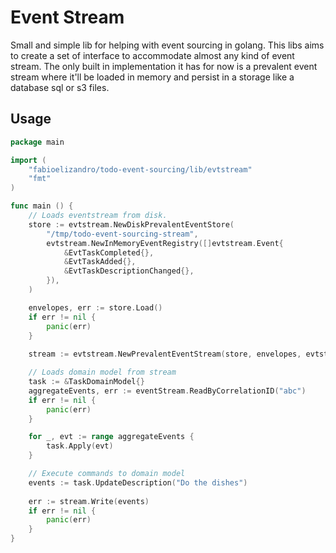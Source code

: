 # Event Stream 

Small and simple lib for helping with event sourcing in golang. This libs aims to create a set of interface to accommodate almost any kind 
of event stream. The only built in implementation it has for now is a prevalent event stream where it'll be loaded in memory and persist 
in a storage like a database sql or s3 files.

## Usage

```go
package main

import (
	"fabioelizandro/todo-event-sourcing/lib/evtstream"
	"fmt"
)

func main () {
    // Loads eventstream from disk.
    store := evtstream.NewDiskPrevalentEventStore(
		"/tmp/todo-event-sourcing-stream",
		evtstream.NewInMemoryEventRegistry([]evtstream.Event{
			&EvtTaskCompleted{},
			&EvtTaskAdded{},
			&EvtTaskDescriptionChanged{},
		}),
	)

	envelopes, err := store.Load()
	if err != nil {
		panic(err)
	}
	
	stream := evtstream.NewPrevalentEventStream(store, envelopes, evtstream.NewUTCCLock())

    // Loads domain model from stream 
    task := &TaskDomainModel{}
    aggregateEvents, err := eventStream.ReadByCorrelationID("abc")
    if err != nil {
        panic(err)
    }

    for _, evt := range aggregateEvents {
        task.Apply(evt)
    }

    // Execute commands to domain model
    events := task.UpdateDescription("Do the dishes")
    
    err := stream.Write(events)
    if err != nil {
        panic(err)
    }
}
```
